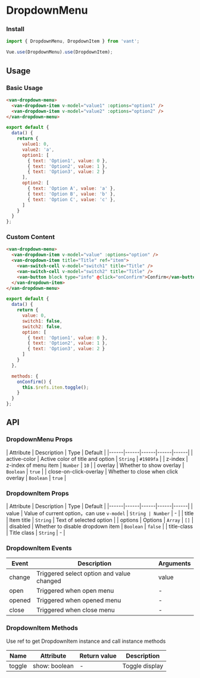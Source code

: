 # DropdownMenu

### Install

``` javascript
import { DropdownMenu, DropdownItem } from 'vant';

Vue.use(DropdownMenu).use(DropdownItem);
```

## Usage

### Basic Usage

```html
<van-dropdown-menu>
  <van-dropdown-item v-model="value1" :options="option1" />
  <van-dropdown-item v-model="value2" :options="option2" />
</van-dropdown-menu>
```

```js
export default {
  data() {
    return {
      value1: 0,
      value2: 'a',
      option1: [
        { text: 'Option1', value: 0 },
        { text: 'Option2', value: 1 },
        { text: 'Option3', value: 2 }
      ],
      option2: [
        { text: 'Option A', value: 'a' },
        { text: 'Option B', value: 'b' },
        { text: 'Option C', value: 'c' },
      ]
    }
  }
};
```

### Custom Content

```html
<van-dropdown-menu>
  <van-dropdown-item v-model="value" :options="option" />
  <van-dropdown-item title="Title" ref="item">
    <van-switch-cell v-model="switch1" title="Title" />
    <van-switch-cell v-model="switch2" title="Title" />
    <van-button block type="info" @click="onConfirm">Confirm</van-button>
  </van-dropdown-item>
</van-dropdown-menu>
```

```js
export default {
  data() {
    return {
      value: 0,
      switch1: false,
      switch2: false,
      option: [
        { text: 'Option1', value: 0 },
        { text: 'Option2', value: 1 },
        { text: 'Option3', value: 2 }
      ]
    }
  },

  methods: {
    onConfirm() {
      this.$refs.item.toggle();
    }
  }
};
```

## API

### DropdownMenu Props

| Attribute | Description | Type | Default |
|------|------|------|------|------|
| active-color | Active color of title and option | `String` | `#1989fa` |
| z-index | z-index of menu item | `Number` | `10` |
| overlay | Whether to show overlay | `Boolean` | `true` |
| close-on-click-overlay | Whether to close when click overlay | `Boolean` | `true` |

### DropdownItem Props

| Attribute | Description | Type | Default |
|------|------|------|------|------|
| value | Value of current option，can use `v-model` | `String | Number` | - |
| title | Item title | `String` | Text of selected option |
| options | Options | `Array` | `[]` |
| disabled | Whether to disable dropdown item | `Boolean` | `false` |
| title-class | Title class | `String` | - |

### DropdownItem Events

| Event | Description | Arguments |
|------|------|------|
| change | Triggered select option and value changed | value |
| open | Triggered when open menu | - |
| opened | Triggered when opened menu | - |
| close | Triggered when close menu | - |

### DropdownItem Methods

Use ref to get DropdownItem instance and call instance methods

| Name | Attribute | Return value | Description |
|------|------|------|------|
| toggle | show: boolean | - | Toggle display |
